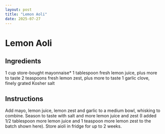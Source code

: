 ```yaml
---
layout: post
title: "Lemon Aoli"
date: 2025-07-27
---
```


# Lemon Aoli

## Ingredients
1 cup store-bought mayonnaise*
1 tablespoon fresh lemon juice, plus more to taste
2 teaspoons fresh lemon zest, plus more to taste
1 garlic clove, finely grated
Kosher salt

## Instructions

Add mayo, lemon juice, lemon zest and garlic to a medium bowl, whisking to combine. Season to taste with salt and more lemon juice and zest (I added 1/2 tablespoon more lemon juice and 1 teaspoon more lemon zest to the batch shown here). Store aioli in fridge for up to 2 weeks.